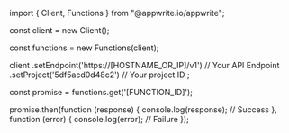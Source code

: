 import { Client, Functions } from "@appwrite.io/appwrite";

const client = new Client();

const functions = new Functions(client);

client
    .setEndpoint('https://[HOSTNAME_OR_IP]/v1') // Your API Endpoint
    .setProject('5df5acd0d48c2') // Your project ID
;

const promise = functions.get('[FUNCTION_ID]');

promise.then(function (response) {
    console.log(response); // Success
}, function (error) {
    console.log(error); // Failure
});